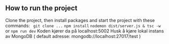 ## How to run the project
Clone the project, then install packages and start the project with these commands:
 ``` git clone ...```
 ``` npm install ```
 ``` nodemon dist/server.js & tsc -w ```
 or
 ``` npm run dev ```
Koden kjører da på localhost:5002
Husk å kjøre lokal instans av MongoDB ( default adresse: mongodb://localhost:27017/test )
